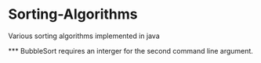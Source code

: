 # Sorting-Algorithms
Various sorting algorithms implemented in java

*** BubbleSort requires an interger for the second command line argument. 
